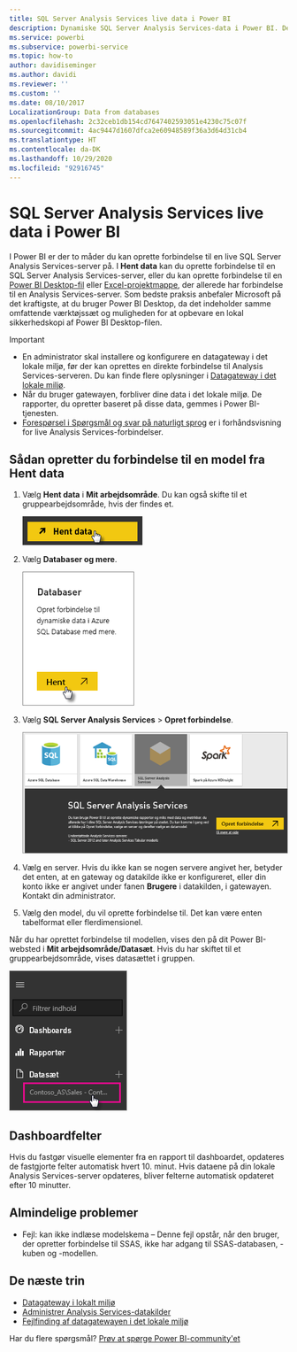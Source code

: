 ```yaml
---
title: SQL Server Analysis Services live data i Power BI
description: Dynamiske SQL Server Analysis Services-data i Power BI. Dette gøres via en datakilde, som blev konfigureret for en virksomhedsgateway.
ms.service: powerbi
ms.subservice: powerbi-service
ms.topic: how-to
author: davidiseminger
ms.author: davidi
ms.reviewer: ''
ms.custom: ''
ms.date: 08/10/2017
LocalizationGroup: Data from databases
ms.openlocfilehash: 2c32ceb1db154cd7647402593051e4230c75c07f
ms.sourcegitcommit: 4ac9447d1607dfca2e60948589f36a3d64d31cb4
ms.translationtype: HT
ms.contentlocale: da-DK
ms.lasthandoff: 10/29/2020
ms.locfileid: "92916745"
---
```

# <a name="sql-server-analysis-services-live-data-in-power-bi"></a>SQL Server Analysis Services live data i Power BI

I Power BI er der to måder du kan oprette forbindelse til en live SQL Server Analysis Services-server på. I **Hent data** kan du oprette forbindelse til en SQL Server Analysis Services-server, eller du kan oprette forbindelse til en [Power BI Desktop-fil](service-desktop-files.md) eller [Excel-projektmappe](service-excel-workbook-files.md), der allerede har forbindelse til en Analysis Services-server. Som bedste praksis anbefaler Microsoft på det kraftigste, at du bruger Power BI Desktop, da det indeholder samme omfattende værktøjssæt og muligheden for at opbevare en lokal sikkerhedskopi af Power BI Desktop-filen.

>[!IMPORTANT]
> * En administrator skal installere og konfigurere en datagateway i det lokale miljø, før der kan oprettes en direkte forbindelse til Analysis Services-serveren. Du kan finde flere oplysninger i [Datagateway i det lokale miljø](service-gateway-onprem.md).
> * Når du bruger gatewayen, forbliver dine data i det lokale miljø.  De rapporter, du opretter baseret på disse data, gemmes i Power BI-tjenesten. 
> * [Forespørsel i Spørgsmål og svar på naturligt sprog](../create-reports/service-q-and-a-direct-query.md) er i forhåndsvisning for live Analysis Services-forbindelser.

## <a name="to-connect-to-a-model-from-get-data"></a>Sådan opretter du forbindelse til en model fra Hent data

1. Vælg **Hent data** i **Mit arbejdsområde**. Du kan også skifte til et gruppearbejdsområde, hvis der findes et.

   ![Opret forbindelse til knappen Hent data](media/sql-server-analysis-services-tabular-data/connecttoas_getdatabutton.png)

2. Vælg **Databaser og mere**.

   ![Opret forbindelse til Hent data 1](media/sql-server-analysis-services-tabular-data/connecttoas_getdata_1.png)

3. Vælg **SQL Server Analysis Services** > **Opret forbindelse**.

   ![Opret forbindelse til Hent data 2](media/sql-server-analysis-services-tabular-data/connecttoas_getdata_2.png)

4. Vælg en server. Hvis du ikke kan se nogen servere angivet her, betyder det enten, at en gateway og datakilde ikke er konfigureret, eller din konto ikke er angivet under fanen **Brugere** i datakilden, i gatewayen. Kontakt din administrator.

5. Vælg den model, du vil oprette forbindelse til. Det kan være enten tabelformat eller flerdimensionel.

Når du har oprettet forbindelse til modellen, vises den på dit Power BI-websted i **Mit arbejdsområde/Datasæt**. Hvis du har skiftet til et gruppearbejdsområde, vises datasættet i gruppen.

![Opret forbindelse til datasæt](media/sql-server-analysis-services-tabular-data/connecttoas_dataset_5.png)

## <a name="dashboard-tiles"></a>Dashboardfelter

Hvis du fastgør visuelle elementer fra en rapport til dashboardet, opdateres de fastgjorte felter automatisk hvert 10. minut. Hvis dataene på din lokale Analysis Services-server opdateres, bliver felterne automatisk opdateret efter 10 minutter.

## <a name="common-issues"></a>Almindelige problemer

* Fejl: kan ikke indlæse modelskema – Denne fejl opstår, når den bruger, der opretter forbindelse til SSAS, ikke har adgang til SSAS-databasen, -kuben og -modellen.

## <a name="next-steps"></a>De næste trin

* [Datagateway i lokalt miljø](service-gateway-onprem.md)  
* [Administrer Analysis Services-datakilder](service-gateway-enterprise-manage-ssas.md)  
* [Fejlfinding af datagatewayen i det lokale miljø](service-gateway-onprem-tshoot.md)  

Har du flere spørgsmål? [Prøv at spørge Power BI-community'et](https://community.powerbi.com/)
